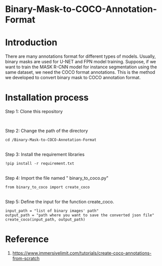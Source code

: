 # Binary-Mask-to-COCO-Annotation-Format

# Introduction

There are many annotations format for different types of models. Usually, binary masks are used for U-NET and FPN model training. Suppose, if we want to train the MASK R-CNN model for instance segmentation using the same dataset, we need the COCO format annotations. This is the method we developed to convert binary mask to COCO annotation format.

# Installation process

Step 1: Clone this repository
```

```
<br> Step 2: Change the path of the directory
```
cd /Binary-Mask-to-COCO-Annotation-Format
```
<br> Step 3: Install the requirement libraries 
```
!pip install -r requirement.txt
```
<br> Step 4: Import the file named " binary_to_coco.py"
```
from binary_to_coco import create_coco
```
<br> Step 5: Define the input for the function create_coco.
```
input_path = "list of binary images' path"
output_path = "path where you want to save the converted json file"
create_coco(input_path, output_path)
```

# Reference
1. https://www.immersivelimit.com/tutorials/create-coco-annotations-from-scratch
